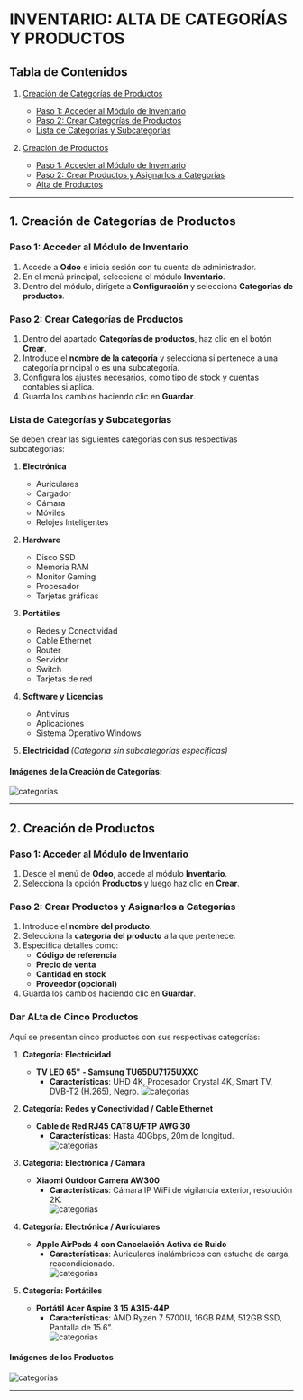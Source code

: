# INVENTARIO: ALTA DE CATEGORÍAS Y PRODUCTOS

## Tabla de Contenidos

1. [Creación de Categorías de Productos](#1-creación-de-categorías-de-productos)  
   - [Paso 1: Acceder al Módulo de Inventario](#paso-1-acceder-al-módulo-de-inventario)  
   - [Paso 2: Crear Categorías de Productos](#paso-2-crear-categorías-de-productos)  
   - [Lista de Categorías y Subcategorías](#lista-de-categorías-y-subcategorías)  

2. [Creación de Productos](#2-creación-de-productos)  
   - [Paso 1: Acceder al Módulo de Inventario](#paso-1-acceder-al-módulo-de-inventario-1)  
   - [Paso 2: Crear Productos y Asignarlos a Categorías](#paso-2-crear-productos-y-asignarlos-a-categorías)  
   - [Alta de Productos](#Dar-ALta-de-Cinco-Productos)  

---

## 1. Creación de Categorías de Productos

### Paso 1: Acceder al Módulo de Inventario  

1. Accede a **Odoo** e inicia sesión con tu cuenta de administrador.  
2. En el menú principal, selecciona el módulo **Inventario**.  
3. Dentro del módulo, dirígete a **Configuración** y selecciona **Categorías de productos**.  

### Paso 2: Crear Categorías de Productos  

1. Dentro del apartado **Categorías de productos**, haz clic en el botón **Crear**.  
2. Introduce el **nombre de la categoría** y selecciona si pertenece a una categoría principal o es una subcategoría.  
3. Configura los ajustes necesarios, como tipo de stock y cuentas contables si aplica.  
4. Guarda los cambios haciendo clic en **Guardar**.  

### Lista de Categorías y Subcategorías  

Se deben crear las siguientes categorías con sus respectivas subcategorías:  

1. **Electrónica**  
   - Auriculares  
   - Cargador  
   - Cámara  
   - Móviles  
   - Relojes Inteligentes  

2. **Hardware**  
   - Disco SSD  
   - Memoria RAM  
   - Monitor Gaming  
   - Procesador  
   - Tarjetas gráficas  

3. **Portátiles**  
   - Redes y Conectividad  
   - Cable Ethernet  
   - Router  
   - Servidor  
   - Switch  
   - Tarjetas de red  

4. **Software y Licencias**  
   - Antivirus  
   - Aplicaciones  
   - Sistema Operativo Windows  

5. **Electricidad** *(Categoría sin subcategorías específicas)*  

#### Imágenes de la Creación de Categorías:  
 ![categorias](/site/img/categorias.png)  

---

## 2. Creación de Productos  

### Paso 1: Acceder al Módulo de Inventario  

1. Desde el menú de **Odoo**, accede al módulo **Inventario**.  
2. Selecciona la opción **Productos** y luego haz clic en **Crear**.  

### Paso 2: Crear Productos y Asignarlos a Categorías  

1. Introduce el **nombre del producto**.  
2. Selecciona la **categoría del producto** a la que pertenece.  
3. Especifica detalles como:  
   - **Código de referencia**  
   - **Precio de venta**  
   - **Cantidad en stock**  
   - **Proveedor (opcional)**  
4. Guarda los cambios haciendo clic en **Guardar**.  

### Dar ALta de Cinco Productos  

Aquí se presentan cinco productos con sus respectivas categorías:  

1. **Categoría: Electricidad**  
   - **TV LED 65" - Samsung TU65DU7175UXXC**  
     - **Características**: UHD 4K, Procesador Crystal 4K, Smart TV, DVB-T2 (H.265), Negro.
![categorias](/site/img/tv.png)

2. **Categoría: Redes y Conectividad / Cable Ethernet**  
   - **Cable de Red RJ45 CAT8 U/FTP AWG 30**  
     - **Características**: Hasta 40Gbps, 20m de longitud.  
![categorias](/site/img/cable.png)

3. **Categoría: Electrónica / Cámara**  
   - **Xiaomi Outdoor Camera AW300**  
     - **Características**: Cámara IP WiFi de vigilancia exterior, resolución 2K.  
![categorias](/site/img/camara.png)

4. **Categoría: Electrónica / Auriculares**  
   - **Apple AirPods 4 con Cancelación Activa de Ruido**  
     - **Características**: Auriculares inalámbricos con estuche de carga, reacondicionado.  
![categorias](/site/img/airpods.png)

5. **Categoría: Portátiles**  
   - **Portátil Acer Aspire 3 15 A315-44P**  
     - **Características**: AMD Ryzen 7 5700U, 16GB RAM, 512GB SSD, Pantalla de 15.6".  
![categorias](/site/img/portatil.png)

#### Imágenes de los Productos  
![categorias](/site/img/productos.png)   

---

 

